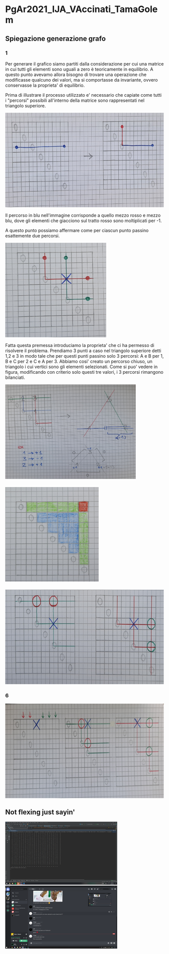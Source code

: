 # PgAr2021_IJA_VAccinati_TamaGolem

## Spiegazione generazione grafo

### 1
Per generare il grafico siamo partiti dalla considerazione per cui una matrice in cui tutti gli elementi sono uguali
a zero è teoricamente in equilibrio.
A questo punto avevamo allora bisogno di trovare una operazione che modificasse qualcuno dei valori, ma si comportasse
da invariante, ovvero conservasse la proprieta' di equilibrio.

Prima di illustrare il processo utilizzato e' necessario che capiate come tutti i "percorsi" possibili all'interno della 
matrice sono rappresentati nel triangolo superiore.

<img src="corrispondenza_percorsi_triangolo_superiore.jpg" height="300">

Il percorso in blu nell'immagine corrisponde a quello mezzo rosso e mezzo blu, dove gli elementi che giacciono sul tratto 
rosso sono moltiplicati per -1.

A questo punto possiamo affermare come per ciascun punto passino esattemente due percorsi.

<img src="due_percorsi_possibili.jpg" height="300">

Fatta questa premessa introduciamo la proprieta' che ci ha permesso di risolvere il problema.
Prendiamo 3 punti a caso nel triangolo superiore detti 1,2 e 3 in modo tale che per questi punti passino solo 3 percorsi:
A e B per 1, B e C per 2 e C e A per 3.
Abbiamo cosi' creato un percorso chiuso, un triangolo i cui vertici sono gli elementi selezionati.
Come si puo' vedere in figura, modificando con criterio solo questi tre valori, i 3 percorsi rimangono bilanciati.

<img src="funzionamento_triangolo.jpg" height="300">

###

<img src="divisione_zone_interne_esterne_angolo.jpg" height="300">

###



### 

<img src="generazione_triangolo_caso_interno.jpg" height="300" text-align="center">

### 6

<img src="generazione_triangolo_caso_esterno.jpg" height="300">

## Not flexing just sayin'

<img src="25x25.png" height="200">

<img src="vinter_ci_ama.png" height="200">
